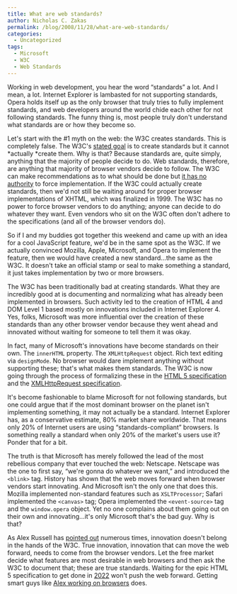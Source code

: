 ```yaml
---
title: What are web standards?
author: Nicholas C. Zakas
permalink: /blog/2008/11/28/what-are-web-standards/
categories:
  - Uncategorized
tags:
  - Microsoft
  - W3C
  - Web Standards
---
```

Working in web development, you hear the word &#8220;standards&#8221; a lot. And I mean, a lot. Internet Explorer is lambasted for not supporting standards, Opera holds itself up as the only browser that truly tries to fully implement standards, and web developers around the world chide each other for not following standards. The funny thing is, most people truly don't understand what standards are or how they become so.

Let's start with the #1 myth on the web: the W3C creates standards. This is completely false. The W3C's [stated goal][1] is to create standards but it cannot *actually *create them. Why is that? Because standards are, quite simply, anything that the majority of people decide to do. Web standards, therefore, are anything that majority of browser vendors decide to follow. The W3C can make recommendations as to what should be done but [it has no authority][2] to force implementation. If the W3C could actually create standards, then we'd not still be waiting around for proper browser implementations of XHTML, which was finalized in 1999. The W3C has no power to force browser vendors to do anything; anyone can decide to do whatever they want. Even vendors who sit on the W3C often don't adhere to the specifications (and all of the browser vendors do).

So if I and my buddies got together this weekend and came up with an idea for a cool JavaScript feature, we'd be in the same spot as the W3C. If we actually convinced Mozilla, Apple, Microsoft, and Opera to implement the feature, then we would have created a new standard&#8230;the same as the W3C. It doesn't take an official stamp or seal to make something a standard, it just takes implementation by two or more browsers.

The W3C has been traditionally bad at creating standards. What they are incredibly good at is documenting and normalizing what has already been implemented in browsers. Such activity led to the creation of HTML 4 and DOM Level 1 based mostly on innovations included in Internet Explorer 4. Yes, folks, Microsoft was more influential over the creation of these standards than any other browser vendor because they went ahead and innovated without waiting for someone to tell them it was okay.

In fact, many of Microsoft's innovations have become standards on their own. The `innerHTML` property. The `XMLHttpRequest` object. Rich text editing via `designMode`. No browser would dare implement anything without supporting these; that's what makes them standards. The W3C is now going through the process of formalizing these in the [HTML 5 specification][3] and the [XMLHttpRequest specification][4].

It's become fashionable to blame Microsoft for not following standards, but one could argue that if the most dominant browser on the planet isn't implementing something, it may not actually be a standard. Internet Explorer has, as a conservative estimate, 80% market share worldwide. That means only 20% of Internet users are using &#8220;standards-compliant&#8221; browsers. Is something really a standard when only 20% of the market's users use it? Ponder that for a bit.

The truth is that Microsoft has merely followed the lead of the most rebellious company that ever touched the web: Netscape. Netscape was the one to first say, &#8220;we're gonna do whatever we want,&#8221; and introduced the `<blink>` tag. History has shown that the web moves forward when browser vendors start innovating. And Microsoft isn't the only one that does this. Mozilla implemented non-standard features such as `XSLTProcessor`; Safari implemented the `<canvas>` tag; Opera implemented the `<event-source>` tag and the `window.opera` object. Yet no one complains about them going out on their own and innovating&#8230;it's only Microsoft that's the bad guy. Why is that?

As Alex Russell has [pointed out][5] numerous times, innovation doesn't belong in the hands of the W3C. True innovation, innovation that can move the web forward, needs to come from the browser vendors. Let the free market decide what features are most desirable in web browsers and then ask the W3C to document that; these are true standards. Waiting for the epic HTML 5 specification to get done in [2022][6] won't push the web forward. Getting smart guys like [Alex working on browsers][7] does.

 [1]: http://www.w3.org/Consortium/
 [2]: http://alex.dojotoolkit.org/2008/07/power-vs-authority/ "Power vs. Authority"
 [3]: http://www.w3.org/html/wg/html5/
 [4]: http://www.w3.org/TR/XMLHttpRequest/
 [5]: http://alex.dojotoolkit.org/2007/12/the-w3c-cannot-save-us/
 [6]: http://blogs.techrepublic.com.com/programming-and-development/?p=718
 [7]: http://alex.dojotoolkit.org/2008/11/joining-google/
